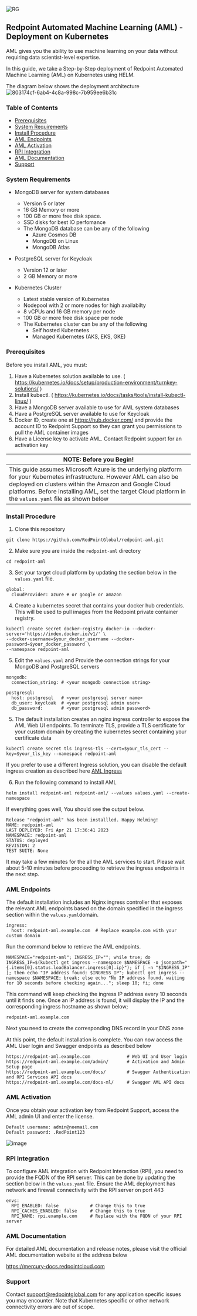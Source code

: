 ![RG](https://user-images.githubusercontent.com/42842390/158004336-60f07c05-7e5d-420e-87a6-22c5ac206fb6.jpg)
## Redpoint Automated Machine Learning (AML) - Deployment on Kubernetes
AML gives you the ability to use machine learning on your data without requiring data scientist-level expertise. 

In this guide, we take a Step-by-Step deployment of Redpoint Automated Machine Learning (AML) on Kubernetes using HELM. 

The diagram below shows the deployment architecture
![803174cf-6ab4-4c8a-998c-7b959ee6b31c](https://user-images.githubusercontent.com/42842390/197833963-45b725f0-947e-4884-914b-c6942d6d883d.png)

### Table of Contents
- [Prerequisites ](#prerequisites)
- [System Requirements ](#system-requirements)
- [Install Procedure ](#install-procedure)
- [AML Endpoints ](#aml-endpoints)
- [AML Activation ](#install-license)
- [RPI Integration ](#rpi-integration)
- [AML Documentation](#aml-documentation)
- [Support](#support)

### System Requirements

- MongoDB server for system databases
    - Version 5 or later
    - 16 GB Memory or more
    - 100 GB or more free disk space.
    - SSD disks for best IO perfomance
    - The MongoDB database can be any of the following
       - Azure Cosmos DB
       - MongoDB on Linux
       - MongoDB Atlas

- PostgreSQL server for Keycloak 
    - Version 12 or later
    - 2 GB Memory or more

- Kubernetes Cluster
    - Latest stable version of Kubernetes
    - Nodepool with 2 or more nodes for high availabilty
    - 8 vCPUs and 16 GB memory per node
    - 100 GB or more free disk space per node
    - The Kubernetes cluster can be any of the following
       - Self hosted Kubernetes
       - Managed Kubernetes (AKS, EKS, GKE)
    
### Prerequisites

Before you install AML, you must:

1. Have a Kubernetes solution available to use. ( https://kubernetes.io/docs/setup/production-environment/turnkey-solutions/ )
2. Install kubectl. ( https://kubernetes.io/docs/tasks/tools/install-kubectl-linux/ )
3. Have a MongoDB server available to use for AML system databases
4. Have a PostgreSQL server available to use for Keycloak
5. Docker ID, create one at https://hub.docker.com/ and provide the account ID to Redpoint Support so they can grant you permissions to pull the AML container images
5. Have a License key to activate AML. Contact Redpoint support for an activation key

| **NOTE:** Before you Begin!           |
|---------------------------------------|
| This guide assumes Microsoft Azure is the underlying platform for your Kubernetes infrastructure. However AML can also be deployed on clusters within the Amazon and Google Cloud platforms. Before installing AML, set the target Cloud platform in the ```values.yaml``` file as shown below

### Install Procedure

1. Clone this repository
```
git clone https://github.com/RedPointGlobal/redpoint-aml.git
```
2. Make sure you are inside the ```redpoint-aml``` directory 
```
cd redpoint-aml
```
3. Set your target cloud platform by updating the section below in the ```values.yaml``` file.
```
global:
  cloudProvider: azure # or google or amazon   
```
4. Create a kubernetes secret that contains your docker hub credentials. This will be used to pull images from the Redpoint private container registry.
```
kubectl create secret docker-registry docker-io --docker-server='https://index.docker.io/v1/' \
--docker-username=$your_docker_username --docker-password=$your_docker_password \
--namespace redpoint-aml
```
5. Edit the ```values.yaml``` and Provide the connection strings for your MongoDB and PostgreSQL servers
```
mongodb:
  connection_string: # <your mongodb connection string>

postgresql:
  host: postgresql   # <your postgresql server name>
  db_user: keycloak  # <your postgresql admin user>
  db_password:       # <your postgresql admin password>
```
5. The default installation creates an nginx ingress controller to expose the AML Web UI endpoints. To terminate TLS, provide a TLS certificate for your custom domain by creating the kubernetes secret containing your certificate data
```
kubectl create secret tls ingress-tls --cert=$your_tls_cert --key=$your_tls_key --namespace redpoint-aml
```
If you prefer to use a different Ingress solution, you can disable the default ingress creation as described here [AML Ingress ](#aml-ingress) 

6. Run the following command to install AML
```
helm install redpoint-aml redpoint-aml/ --values values.yaml --create-namespace
 ```
If everything goes well, You should see the output below.
```
Release "redpoint-aml" has been installled. Happy Helming!
NAME: redpoint-aml
LAST DEPLOYED: Fri Apr 21 17:36:41 2023
NAMESPACE: redpoint-aml
STATUS: deployed
REVISION: 2
TEST SUITE: None
```
It may take a few minutes for the all the AML services to start. Please wait about 5-10 minutes before proceeding to retrieve the ingress endpoints in the next step.

### AML Endpoints
The default installation includes an Nginx ingress controller that exposes the relevant AML endpoints based on the domain specified in the ingress section within the ```values.yaml```domain. 
```
ingress:
  host: redpoint-aml.example.com  # Replace example.com with your custom domain
```
Run the command below to retrieve the AML endpoints. 
```
NAMESPACE="redpoint-aml"; INGRESS_IP=""; while true; do INGRESS_IP=$(kubectl get ingress --namespace $NAMESPACE -o jsonpath="{.items[0].status.loadBalancer.ingress[0].ip}"); if [ -n "$INGRESS_IP" ]; then echo "IP address found: $INGRESS_IP"; kubectl get ingress --namespace $NAMESPACE; break; else echo "No IP address found, waiting for 10 seconds before checking again..."; sleep 10; fi; done
```
This command will keep checking the ingress IP address every 10 seconds until it finds one. Once an IP address is found, it will display the IP and the corresponding ingress hostname as shown below;

```
redpoint-aml.example.com
```
Next you need to create the corresponding DNS record in your DNS zone 

At this point, the default installation is complete. You can now access the AML User login and Swagger endpoints as described below
```
https://redpoint-aml.example.com              # Web UI and User login
https://redpoint-aml.example.com/admin/       # Activation and Admin Setup page
https://redpoint-aml.example.com/docs/        # Swagger Authentication and RPI Services API docs
https://redpoint-aml.example.com/docs-ml/     # Swagger AML API docs
```
### AML Activation
Once you obtain your activation key from Redpoint Support, access the AML admin UI and enter the license.
```
Default username: admin@noemail.com
Default password: .RedPoint123
```
![image](https://user-images.githubusercontent.com/42842390/218563945-94a5b162-dc59-45ae-900e-130a84810f66.png)

### RPI Integration
To configure AML integration with Redpoint Interaction (RPI), you need to provide the FQDN of the RPI server. This can be done by updating the section below in the ```values.yaml``` file. Ensure the AML deployment has network and firewall connectivity with the RPI server on port 443
```
envs:
  RPI_ENABLED: false            # Change this to true
  RPI_CACHES_ENABLED: false     # Change this to true
  RPI_NAME: rpi.example.com     # Replace with the FQDN of your RPI server
```

### AML Documentation
For detailed AML documentation and release notes, please visit the official AML documentation website at the address below

https://mercury-docs.redpointcloud.com

### Support 
Contact support@redpointglobal.com for any application specific issues you may encounter. Note that Kubernetes specific or other network connectivity errors are out of scope.
